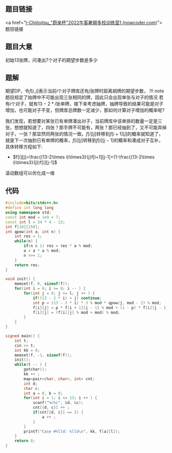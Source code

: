 ## 题目链接

<a href="[I-Chiitoitsu_"蔚来杯"2022牛客暑期多校训练营1 (nowcoder.com)](https://ac.nowcoder.com/acm/contest/33186/I)">题目链接</a>

## 题目大意

初始$13$张牌，问凑出$7$个对子的期望步数是多少

## 题解

期望DP，令$f[i,j]$表示当前$i$个对子牌库还有$j$张牌时距离胡牌的期望步数，
!!! note
    题目规定了始牌中不可能出现三张相同的牌，因此只会出现单张与对子的情况
若有$i$个对子，就有$13-2*i$张单牌，接下来考虑抽牌，抽牌导致的结果可能是对子增加，也可能对子不变，但牌库总牌数一定减少，那如何计算对子增加的概率呢?

我们发现，若想要对某张已有单牌凑出对子，当前牌库中该单排的数量一定是三张，想想就知道了，四张？那手牌不可能有，两张？那已经抽到了，又不可能弃掉对子，一张？那显然同两张的情况一致。$f[i][j]$转移到$f[i+1][j]$的概率就知道了，就是下一次抽到已有单牌的概率，$f[i][j]$转移到$f[i][j-1]$的概率和凑成对子互补，具体转移方程如下:

+ $f[i][j]=\frac{(13-2\times i)\times3}{j}f[i+1][j-1]+(1-\frac{(13-2\times i)\times3}{j})f[i][j-1]$

滚动数组可以优化成一维

## 代码

```c++
#include<bits/stdc++.h>
#define int long long
using namespace std;
const int mod = 1e9 + 7;
const int l = 34 * 4 - 13;
int f[10][150];
int qpow(int a, int n) {
    int res = 1;
    while(n) {
        if(n & 1) res = res * a % mod;
        a = a * a % mod;
        n >>= 1;
    }
    return res;
}

void init() {
    memset(f, 0, sizeof(f));
    for(int i = 6; i >= 0; i -- ) {
        for(int j = 0; j <= l; j ++ ) {
            if((13 - 2 * i) > j) continue;
            int p = (13 - 2 * i) * 3 % mod * qpow(j, mod - 2) % mod;
            f[i][j] = p * f[i + 1][j - 1] % mod + (1 - p) * f[i][j - 1] % mod + 1;
            f[i][j] = (f[i][j] % mod + mod) % mod;
        }
    }
}

signed main() {
    int t;
    cin >> t;
    int kk = 0;
    memset(f, -1, sizeof(f)); 
    init();
    while(t -- ) {
        getchar();
        kk ++ ;
        map<pair<char, char>, int> cnt;
        int d;
        char c;
        int a = 0, b = 0;
        for(int i = 1; i <= 13; i ++ ) {
            scanf("%c%c", &d, &c);
            cnt[{d, c}] ++ ;
            if(cnt[{d, c}] == 2) {
                a ++ ;
            } 
        }
        printf("Case #%lld: %lld\n", kk, f[a][l]);
    }
    return 0;
}
```